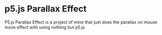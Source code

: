 # p5.js Parallax Effect
P5.js Parallax Effect is a project of mine that just does the parallax on mouse move effect with using nothing but p5.js


